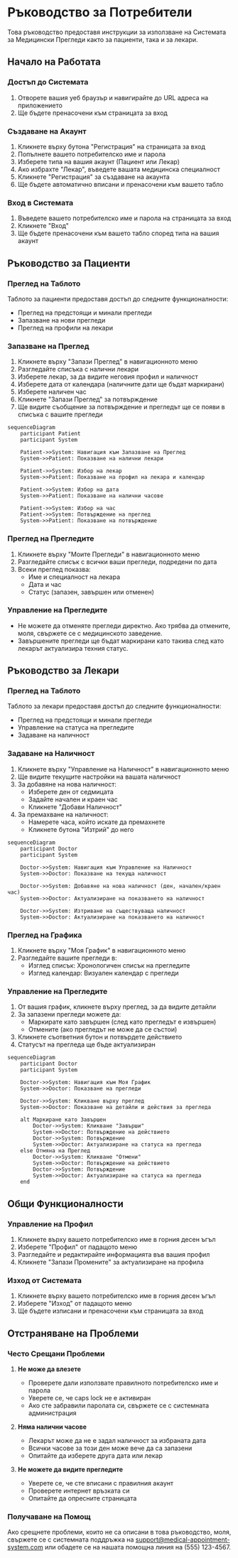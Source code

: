 # Ръководство за Потребители

Това ръководство предоставя инструкции за използване на Системата за Медицински Прегледи както за пациенти, така и за лекари.

## Начало на Работата

### Достъп до Системата

1. Отворете вашия уеб браузър и навигирайте до URL адреса на приложението
2. Ще бъдете пренасочени към страницата за вход

### Създаване на Акаунт

1. Кликнете върху бутона "Регистрация" на страницата за вход
2. Попълнете вашето потребителско име и парола
3. Изберете типа на вашия акаунт (Пациент или Лекар)
4. Ако избрахте "Лекар", въведете вашата медицинска специалност
5. Кликнете "Регистрация" за създаване на акаунта
6. Ще бъдете автоматично вписани и пренасочени към вашето табло

### Вход в Системата

1. Въведете вашето потребителско име и парола на страницата за вход
2. Кликнете "Вход"
3. Ще бъдете пренасочени към вашето табло според типа на вашия акаунт

## Ръководство за Пациенти

### Преглед на Таблото

Таблото за пациенти предоставя достъп до следните функционалности:

- Преглед на предстоящи и минали прегледи
- Запазване на нови прегледи
- Преглед на профили на лекари

### Запазване на Преглед

1. Кликнете върху "Запази Преглед" в навигационното меню
2. Разгледайте списъка с налични лекари
3. Изберете лекар, за да видите неговия профил и наличност
4. Изберете дата от календара (наличните дати ще бъдат маркирани)
5. Изберете наличен час
6. Кликнете "Запази Преглед" за потвърждение
7. Ще видите съобщение за потвърждение и прегледът ще се появи в списъка с вашите прегледи

```mermaid
sequenceDiagram
    participant Patient
    participant System

    Patient->>System: Навигация към Запазване на Преглед
    System->>Patient: Показване на налични лекари

    Patient->>System: Избор на лекар
    System->>Patient: Показване на профил на лекара и календар

    Patient->>System: Избор на дата
    System->>Patient: Показване на налични часове

    Patient->>System: Избор на час
    Patient->>System: Потвърждение на преглед
    System->>Patient: Показване на потвърждение
```

### Преглед на Прегледите

1. Кликнете върху "Моите Прегледи" в навигационното меню
2. Разгледайте списък с всички ваши прегледи, подредени по дата
3. Всеки преглед показва:
   - Име и специалност на лекара
   - Дата и час
   - Статус (запазен, завършен или отменен)

### Управление на Прегледите

- Не можете да отменяте прегледи директно. Ако трябва да отмените, моля, свържете се с медицинското заведение.
- Завършените прегледи ще бъдат маркирани като такива след като лекарът актуализира техния статус.

## Ръководство за Лекари

### Преглед на Таблото

Таблото за лекари предоставя достъп до следните функционалности:

- Преглед на предстоящи и минали прегледи
- Управление на статуса на прегледите
- Задаване на наличност

### Задаване на Наличност

1. Кликнете върху "Управление на Наличност" в навигационното меню
2. Ще видите текущите настройки на вашата наличност
3. За добавяне на нова наличност:
   - Изберете ден от седмицата
   - Задайте начален и краен час
   - Кликнете "Добави Наличност"
4. За премахване на наличност:
   - Намерете часа, който искате да премахнете
   - Кликнете бутона "Изтрий" до него

```mermaid
sequenceDiagram
    participant Doctor
    participant System

    Doctor->>System: Навигация към Управление на Наличност
    System->>Doctor: Показване на текуща наличност

    Doctor->>System: Добавяне на нова наличност (ден, начален/краен час)
    System->>Doctor: Актуализиране на показването на наличност

    Doctor->>System: Изтриване на съществуваща наличност
    System->>Doctor: Актуализиране на показването на наличност
```

### Преглед на Графика

1. Кликнете върху "Моя График" в навигационното меню
2. Разгледайте вашите прегледи в:
   - Изглед списък: Хронологичен списък на прегледите
   - Изглед календар: Визуален календар с прегледи

### Управление на Прегледите

1. От вашия график, кликнете върху преглед, за да видите детайли
2. За запазени прегледи можете да:
   - Маркирате като завършен (след като прегледът е извършен)
   - Отмените (ако прегледът не може да се състои)
3. Кликнете съответния бутон и потвърдете действието
4. Статусът на прегледа ще бъде актуализиран

```mermaid
sequenceDiagram
    participant Doctor
    participant System

    Doctor->>System: Навигация към Моя График
    System->>Doctor: Показване на прегледи

    Doctor->>System: Кликване върху преглед
    System->>Doctor: Показване на детайли и действия за прегледа

    alt Маркиране като Завършен
        Doctor->>System: Кликване "Завърши"
        System->>Doctor: Потвърждение на действието
        Doctor->>System: Потвърждение
        System->>Doctor: Актуализиране на статуса на прегледа
    else Отмяна на Преглед
        Doctor->>System: Кликване "Отмени"
        System->>Doctor: Потвърждение на действието
        Doctor->>System: Потвърждение
        System->>Doctor: Актуализиране на статуса на прегледа
    end
```

## Общи Функционалности

### Управление на Профил

1. Кликнете върху вашето потребителско име в горния десен ъгъл
2. Изберете "Профил" от падащото меню
3. Разгледайте и редактирайте информацията във вашия профил
4. Кликнете "Запази Промените" за актуализиране на профила

### Изход от Системата

1. Кликнете върху вашето потребителско име в горния десен ъгъл
2. Изберете "Изход" от падащото меню
3. Ще бъдете изписани и пренасочени към страницата за вход

## Отстраняване на Проблеми

### Често Срещани Проблеми

1. **Не може да влезете**

   - Проверете дали използвате правилното потребителско име и парола
   - Уверете се, че caps lock не е активиран
   - Ако сте забравили паролата си, свържете се с системната администрация

2. **Няма налични часове**

   - Лекарът може да не е задал наличност за избраната дата
   - Всички часове за този ден може вече да са запазени
   - Опитайте да изберете друга дата или лекар

3. **Не можете да видите прегледите**
   - Уверете се, че сте вписани с правилния акаунт
   - Проверете интернет връзката си
   - Опитайте да опресните страницата

### Получаване на Помощ

Ако срещнете проблеми, които не са описани в това ръководство, моля, свържете се с системната поддръжка на support@medical-appointment-system.com или обадете се на нашата помощна линия на (555) 123-4567. 
